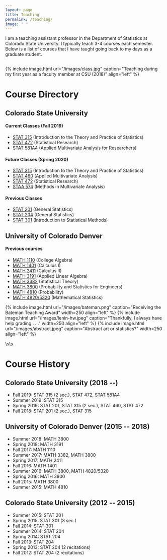 ```yaml
---
layout: page
title: Teaching
permalink: /teaching/
image: " "
---
```


I am a teaching assistant professor in the Department of Statistics at Colorado State University. I typically teach 3-4 courses each semester. Below is a list of courses that I have taught going back to my days as a graduate student. 

<hr style="clear:both;visibility: hidden;" />  


{% include image.html url="/images/class.jpg" caption="Teaching during my first year as a faculty member at CSU (2018)" align="left" %}



# Course Directory

## Colorado State University

#### Current Classes (Fall 2019)
- [STAT 315](/teaching/stat315) (Introduction to the Theory and Practice of Statistics) 
- [STAT 472](/teaching/stat472) (Statistical Research)
- [STAT 581A4](/teaching/stat581a4) (Applied Multivariate Analysis for Researchers)

#### Future Classes (Spring 2020)
- [STAT 315](/teaching/stat315) (Introduction to the Theory and Practice of Statistics) 
- [STAT 460](/teaching/stat460) (Applied Multivariate Analysis)
- [STAT 472](/teaching/stat472) (Statistical Research)
- [STAA 574](/teaching/staa574) (Methods in Multivariate Analysis)

#### Previous Classes

- [STAT 201](/teaching/stat201) (General Statistics)
- [STAT 204](/teaching/stat204) (General Statistics)
- [STAT 301](/teaching/stat301) (Introduction to Statistical Methods)

## University of Colorado Denver

#### Previous courses

- [MATH 1110](/teaching/math1110) (College Algebra)
- [MATH 1401](/teaching/math1401) (Calculus I)
- [MATH 2411](/teaching/math2411) (Calculus II)
- [MATH 3191](/teaching/math3191) (Applied Linear Algebra)
- [MATH 3382](/teaching/math3382) (Statistical Theory)
- [MATH 3800](/teaching/math3800) (Probability and Statistics for Engineers)
- [MATH 4810](/teaching/math4810) (Probability)
- [MATH 4820/5320](/teaching/math4820) (Mathematical Statistics)


{% include image.html url="/images/bateman.png" caption="Receiving the Bateman Teaching Award" width=250 align="left" %}
{% include image.html url="/images/lenin-hw.jpeg" caption="Thankfully, I always have help grading . . ." width=250 align="left" %}
{% include image.html url="/images/abstract.jpeg" caption="Abstract art or statistics?" width=250 align="left" %}

\s\s

# Course History

## Colorado State University (2018 --)

- Fall 2019: STAT 315 (2 sec.), STAT 472, STAT 581A4
- Summer 2019: STAT 315
- Spring 2019: STAT 201, STAT 315 (2 sec.), STAT 460, STAT 472
- Fall 2018: STAT 201 (2 sec.), STAT 315

## University of Colorado Denver (2015 -- 2018)

- Summer 2018: MATH 3800
- Spring 2018: MATH 3191
- Fall 2017: MATH 1110
- Summer 2017: MATH 3382, MATH 3800
- Spring 2017: MATH 2411
- Fall 2016: MATH 1401
- Summer 2016: MATH 3800, MATH 4820/5320
- Spring 2016: MATH 3800
- Fall 2015: MATH 3800
- Summer 2015: MATH 4810

## Colorado State University (2012 -- 2015)

- Summer 2015: STAT 201
- Spring 2015: STAT 301 (3 sec.)
- Fall 2014: STAT 301
- Summer 2014: STAT 204
- Spring 2014: STAT 204
- Fall 2013: STAT 204
- Spring 2013: STAT 204 (2 recitations)
- Fall 2012: STAT 204 (2 recitations)


